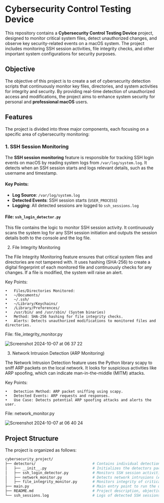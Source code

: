 # Cybersecurity Control Testing Device

This repository contains a **Cybersecurity Control Testing Device** project, designed to monitor critical system files, detect unauthorized changes, and observe key security-related events on a macOS system. The project includes monitoring SSH session activities, file integrity checks, and other important system configurations for security purposes.

## Objective

The objective of this project is to create a set of cybersecurity detection scripts that continuously monitor key files, directories, and system activities for integrity and security. By providing real-time detection of unauthorized access and modifications, the project aims to enhance system security for personal and **professional macOS** users.

## Features

The project is divided into three major components, each focusing on a specific area of cybersecurity monitoring:

### 1. SSH Session Monitoring

The **SSH session monitoring** feature is responsible for tracking SSH login events on macOS by reading system logs from `/var/log/system.log`. It detects when an SSH session starts and logs relevant details, such as the username and timestamp.

#### Key Points:
- **Log Source**: `/var/log/system.log`
- **Detected Events**: SSH session starts (`USER_PROCESS`)
- **Logging**: All detected sessions are logged to `ssh_sessions.log`

#### File: `ssh_login_detector.py`
This file contains the logic to monitor SSH session activity. It continuously scans the system log for any SSH session initiation and outputs the session details both to the console and the log file.

2. File Integrity Monitoring

The File Integrity Monitoring feature ensures that critical system files and directories are not tampered with. It uses hashing (SHA-256) to create a digital fingerprint of each monitored file and continuously checks for any changes. If a file is modified, the system will raise an alert.

Key Points:

	•	Files/Directories Monitored:
	•	~/Documents/
	•	~/.ssh/
	•	~/Library/Keychains/
	•	/Library/Preferences/
	•	/usr/bin/ and /usr/sbin/ (System binaries)
	•	Method: SHA-256 hashing for file integrity checks.
	•	Alerts: Detects unauthorized modifications to monitored files and directories.

File: file_integrity_monitor.py

![Screenshot 2024-10-07 at 06 37 22](https://github.com/user-attachments/assets/f54bbd6b-e0d3-4f82-8514-cbe143dbb799)

3. Network Intrusion Detection (ARP Monitoring)

The Network Intrusion Detection feature uses the Python library scapy to sniff ARP packets on the local network. It looks for suspicious activities like ARP spoofing, which can indicate man-in-the-middle (MITM) attacks.

Key Points:

	•	Detection Method: ARP packet sniffing using scapy.
	•	Detected Events: ARP requests and responses.
	•	Use Case: Detects potential ARP spoofing attacks and alerts the user.

File: network_monitor.py

![Screenshot 2024-10-07 at 06 40 24](https://github.com/user-attachments/assets/d77052b5-a858-401c-9ecc-37530b84170e)


## Project Structure

The project is organized as follows:

```bash
cybersecurity_project/
├── detectors/                          # Contains individual detection scripts
│   ├── __init__.py                     # Initializes the detectors package
│   ├── ssh_login_detector.py           # Monitors SSH session activities on macOS
│   ├── network_monitor.py              # Detects network intrusions (ARP monitoring)
│   ├── file_integrity_monitor.py       # Monitors integrity of critical system files
├── main.py                             # Main entry point to run the device and orchestrate detection
├── README.md                           # Project description, objectives, and usage
└── ssh_sessions.log                    # Logs of detected SSH sessions



